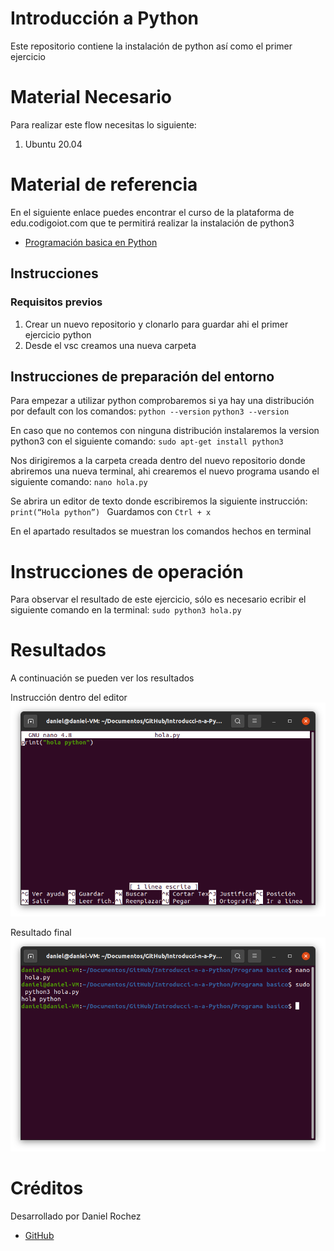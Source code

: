 # Introducción a Python
Este repositorio contiene la instalación de python así como el primer ejercicio 

# Material Necesario
Para realizar este flow necesitas lo siguiente:
1. Ubuntu 20.04

# Material de referencia
En el siguiente enlace puedes encontrar el curso de la plataforma de edu.codigoiot.com que te permitirá realizar la instalación de python3

* [Programación basica en Python](https://edu.codigoiot.com/course/view.php?id=838#section-1)


## Instrucciones
### Requisitos previos
1. Crear un nuevo repositorio y clonarlo para guardar ahi el primer ejercicio python
2. Desde el vsc creamos una nueva carpeta 

## Instrucciones de preparación del entorno
Para empezar a utilizar python comprobaremos si ya hay una distribución por default con los comandos:
`python --version`
`python3 --version`

En caso que no contemos con ninguna distribución instalaremos la version python3 con el siguiente comando:
`sudo apt-get install python3` 

Nos dirigiremos a la carpeta creada dentro del nuevo repositorio donde abriremos una nueva terminal, ahi crearemos el nuevo programa usando el siguiente comando: 
`nano hola.py `

Se abrira un editor de texto donde escribiremos la siguiente instrucción:
`print(“Hola python”) `
Guardamos con `Ctrl + x`

En el apartado resultados se muestran los comandos hechos en terminal

# Instrucciones de operación
Para observar el resultado de este ejercicio, sólo es necesario ecribir el siguiente comando en la terminal:
`sudo python3 hola.py`

# Resultados
A continuación se pueden ver los resultados

Instrucción dentro del editor
![Cargando](https://github.com/DanielRochez/Introducci-n-a-Python/blob/main/creacion%20python.png?raw=true)

Resultado final
![Cargando](https://github.com/DanielRochez/Introducci-n-a-Python/blob/main/ejecutar%20python.png?raw=true)

# Créditos
Desarrollado por Daniel Rochez

* [GitHub](https://github.com/DanielRochez)
